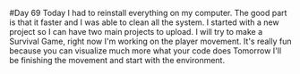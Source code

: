 #Day 69
Today I had to reinstall everything on my computer.
The good part is that it faster and I was able to clean all the system.
I started with a new project so I can have two main projects to upload.
I will try to make a Survival Game, right now I'm working on the player movement.
It's really fun because you can visualize much more what your code does
Tomorrow I'll be finishing the movement and start with the environment.




